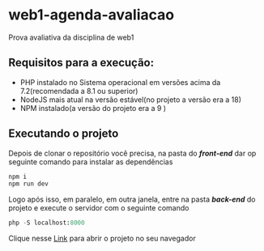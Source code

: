 # web1-agenda-avaliacao

Prova avaliativa da disciplina de web1


## Requisitos para a execução:

- PHP instalado no Sistema operacional em versões acima da 7.2(recomendada a 8.1 ou superior)
- NodeJS mais atual na versão estável(no projeto a versão era a 18)
- NPM instalado(a versão do projeto era a 9 )

## Executando o projeto

Depois de clonar o repositório você precisa, na pasta do **_front-end_** dar op seguinte comando para instalar as dependências


```cl
npm i
npm run dev
```

Logo após isso, em paralelo, em outra janela, entre na pasta **_back-end_** do projeto e execute o servidor com o seguinte comando

```cl
php -S localhost:8000
```

Clique nesse [Link](http://localhost:5173) para abrir o projeto no seu navegador

